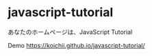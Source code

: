 # javascript-tutorial
あなたのホームページは、JavaScript Tutorial 

Demo
https://koichii.github.io/javascript-tutorial/


